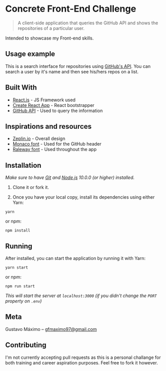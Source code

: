 # Concrete Front-End Challenge
> A client-side application that queries the GitHub API and shows the repositories of a particular user.

Intended to showcase my Front-end skills.

## Usage example

This is a search interface for repositories using [GitHub's API](https://developer.github.com/v3/).
You can search a user by it's name and then see his/hers repos on a list.

## Built With

* [React.js](https://reactjs.org/) - JS Framework used
* [Create React App](https://create-react-app.dev/) - React bootstrapper
* [GitHub API](https://developer.github.com/v3/) - Used to query the information

## Inspirations and resources

* [Zeplin.io](https://zpl.io/VxYQp7g) - Overall design
* [Monaco font](https://www.cufonfonts.com/font/monaco) - Used for the GitHub header
* [Raleway font](https://www.cufonfonts.com/font/raleway-5) - Used throughout the app

## Installation

*Make sure to have [Git](http://git-scm.com/) and [Node.js](http://nodejs.org/) 10.0.0 (or higher) installed.*

1. Clone it or fork it.

2. Once you have your local copy, install its dependencies using either Yarn:

```
yarn
```

or npm:

```
npm install
```


## Running

After installed, you can start the application by running it with Yarn:

```
yarn start
```

or npm:

```
npm run start
```

*This will start the server at `localhost:3000` (if you didn't change the `PORT` property on `.env`)*

## Meta

Gustavo Máximo – gfmaximo97@gmail.com

## Contributing

I'm not currently accepting pull requests as this is a personal challange for both training and career aspiration purposes.
Feel free to fork it however.